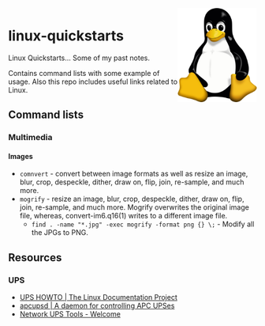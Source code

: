 <img src="assets/Tux.svg" alt="Linux (Tux)" style="width: 160px;" align="right">

# linux-quickstarts
Linux Quickstarts... Some of my past notes.

Contains command lists with some example of usage. Also this repo includes useful links related to Linux.

## Command lists
### Multimedia
#### Images
- `comnvert` - convert between image formats as well as resize an image, blur, crop, despeckle, dither, draw on, flip, join, re-sample, and much more.
- `mogrify` - resize an image, blur, crop, despeckle, dither, draw on, flip, join, re-sample, and much more. Mogrify overwrites the original image file, whereas, convert-im6.q16(1) writes to a different image file.
    - `find . -name "*.jpg" -exec mogrify -format png {} \;` - Modify all the JPGs to PNG.

## Resources
### UPS
- [UPS HOWTO | The Linux Documentation Project](https://tldp.org/HOWTO/html_single/UPS-HOWTO/)
- [apcupsd | A daemon for controlling APC UPSes](http://www.apcupsd.org/)
- [Network UPS Tools - Welcome](https://networkupstools.org/)
